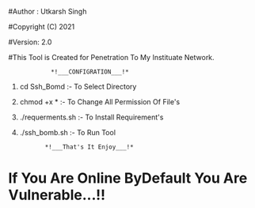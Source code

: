 #Author : Utkarsh Singh

#Copyright (C) 2021

#Version: 2.0

#This Tool is Created for Penetration To My Instituate Network.

    			*!___CONFIGRATION___!*

1. cd Ssh_Bomd :- To Select Directory

2. chmod +x *  :- To Change All Permission Of File's

3. ./requerments.sh :- To Install Requirement's

4. ./ssh_bomb.sh :- To Run Tool

		      *!___That's It Enjoy___!*
		      
# If You Are Online ByDefault You Are Vulnerable...!!         
